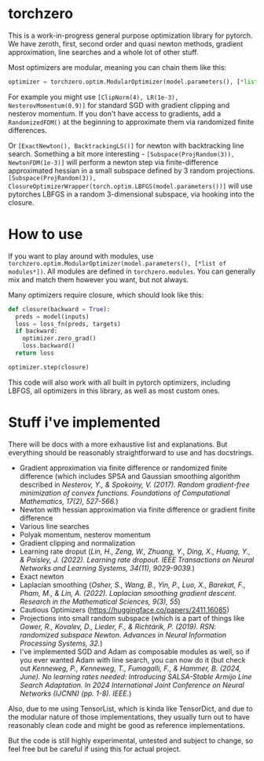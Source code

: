# torchzero
This is a work-in-progress general purpose optimization library for pytorch. We have zeroth, first, second order and quasi newton methods, gradient approximation, line searches and a whole lot of other stuff.

Most optimizers are modular, meaning you can chain them like this:
```py
optimizer = torchzero.optim.ModularOptimizer(model.parameters(), [*list of modules*])`
```
For example you might use `[ClipNorm(4), LR(1e-3), NesterovMomentum(0.9)]` for standard SGD with gradient clipping and nesterov momentum. If you don't have access to gradients, add a `RandomizedFDM()` at the beginning to approximate them via randomized finite differences. 

Or `[ExactNewton(), BacktrackingLS()]` for newton with backtracking line search. Something a bit more interesting - `[Subspace(ProjRandom(3)), NewtonFDM(1e-3)]` will perform a newton step via finite-difference approximated hessian in a small subspace defined by 3 random projections. `[Subspace(ProjRandom(3)), ClosureOptimizerWrapper(torch.optim.LBFGS(model.parameters())]` will use pytorches LBFGS in a random 3-dimensional subspace, via hooking into the closure. 

# How to use

If you want to play around with modules, use `torchzero.optim.ModularOptimizer(model.parameters(), [*list of modules*])`. All modules are defined in `torchzero.modules`. You can generally mix and match them however you want, but not always. 

Many optimizers require closure, which should look like this:
```py
def closure(backward = True):
  preds = model(inputs)
  loss = loss_fn(preds, targets)
  if backward:
    optimizer.zero_grad()
    loss.backward()
  return loss

optimizer.step(closure)
```
This code will also work with all built in pytorch optimizers, including LBFGS, all optimizers in this library, as well as most custom ones.

# Stuff i've implemented
There will be docs with a more exhaustive list and explanations. But everything should be reasonably straightforward to use and has docstrings.
- Gradient approximation via finite difference or randomized finite difference (which includes SPSA and Gaussian smoothing algorithm described in *Nesterov, Y., & Spokoiny, V. (2017). Random gradient-free minimization of convex functions. Foundations of Computational Mathematics, 17(2), 527-566.*)
- Newton with hessian approximation via finite difference or gradient finite difference
- Various line searches
- Polyak momentum, nesterov momentum
- Gradient clipping and normalization
- Learning rate droput (*Lin, H., Zeng, W., Zhuang, Y., Ding, X., Huang, Y., & Paisley, J. (2022). Learning rate dropout. IEEE Transactions on Neural Networks and Learning Systems, 34(11), 9029-9039.*)
- Exact newton
- Laplacian smoothing (*Osher, S., Wang, B., Yin, P., Luo, X., Barekat, F., Pham, M., & Lin, A. (2022). Laplacian smoothing gradient descent. Research in the Mathematical Sciences, 9(3), 55*)
- Cautious Optimizers (https://huggingface.co/papers/2411.16085)
- Projections into small random subspace (which is a part of things like *Gower, R., Kovalev, D., Lieder, F., & Richtárik, P. (2019). RSN: randomized subspace Newton. Advances in Neural Information Processing Systems, 32.*)
- I've implemented SGD and Adam as composable modules as well, so if you ever wanted Adam with line search, you can now do it (but check out *Kenneweg, P., Kenneweg, T., Fumagalli, F., & Hammer, B. (2024, June). No learning rates needed: Introducing SALSA-Stable Armijo Line Search Adaptation. In 2024 International Joint Conference on Neural Networks (IJCNN) (pp. 1-8). IEEE.*)
  
Also, due to me using TensorList, which is kinda like TensorDict, and due to the modular nature of those implementations, they usually turn out to have reasonably clean code and might be good as reference implementations.

But the code is still highly experimental, untested and subject to change, so feel free but be careful if using this for actual project.
